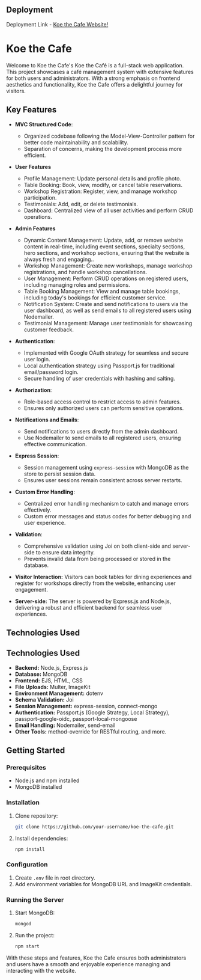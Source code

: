 ## Deployment
Deployment Link - [Koe the Cafe  Website!](https://koe-the-cafe.onrender.com)

# Koe the Cafe

Welcome to Koe the Cafe's Koe the Café is a full-stack web application. This project showcases a café management system with extensive features for both users and administrators. With a strong emphasis on frontend aesthetics and functionality, Koe the Cafe offers a delightful journey for visitors.

## Key Features

- **MVC Structured Code**:
  - Organized codebase following the Model-View-Controller pattern for better code maintainability and scalability.
  - Separation of concerns, making the development process more efficient.
 
- **User Features**
  - Profile Management: Update personal details and profile photo.
  - Table Booking: Book, view, modify, or cancel table reservations.
  - Workshop Registration: Register, view, and manage workshop participation.
  - Testimonials: Add, edit, or delete testimonials.
  - Dashboard: Centralized view of all user activities and perform CRUD operations.

- **Admin Features**
  - Dynamic Content Management: Update, add, or remove website content in real-time, including event sections, specialty sections, hero sections, and workshop sections, ensuring that the website is always fresh and engaging..
  - Workshop Management: Create new workshops, manage workshop registrations, and handle workshop cancellations.
  - User Management: Perform CRUD operations on registered users, including managing roles and permissions.
  - Table Booking Management: View and manage table bookings, including today's bookings for efficient customer service.
  - Notification System: Create and send notifications to users via the user dashboard, as well as send emails to all registered users using Nodemailer.
  - Testimonial Management: Manage user testimonials for showcasing customer feedback.

- **Authentication**: 
  - Implemented with Google OAuth strategy for seamless and secure user login.
  - Local authentication strategy using Passport.js for traditional email/password login.
  - Secure handling of user credentials with hashing and salting.

- **Authorization**: 
  - Role-based access control to restrict access to admin features.
  - Ensures only authorized users can perform sensitive operations.
 
- **Notifications and Emails**:
  - Send notifications to users directly from the admin dashboard.
  - Use Nodemailer to send emails to all registered users, ensuring effective communication.
    
- **Express Session**: 
  - Session management using `express-session` with MongoDB as the store to persist session data.
  - Ensures user sessions remain consistent across server restarts.
    
- **Custom Error Handling**: 
  - Centralized error handling mechanism to catch and manage errors effectively.
  - Custom error messages and status codes for better debugging and user experience.

- **Validation**: 
  - Comprehensive validation using Joi on both client-side and server-side to ensure data integrity.
  - Prevents invalid data from being processed or stored in the database.

- **Visitor Interaction:** Visitors can book tables for dining experiences and register for workshops directly from the website, enhancing user engagement.
- **Server-side:** The server is powered by Express.js and Node.js, delivering a robust and efficient backend for seamless user experiences.

## Technologies Used

## Technologies Used

- **Backend:** Node.js, Express.js
- **Database:** MongoDB
- **Frontend:** EJS, HTML, CSS
- **File Uploads:** Multer, ImageKit
- **Environment Management:** dotenv
- **Schema Validation:** Joi
- **Session Management:** express-session, connect-mongo
- **Authentication:** Passport.js (Google Strategy, Local Strategy), passport-google-oidc, passport-local-mongoose
- **Email Handling:** Nodemailer, send-email
- **Other Tools:** method-override for RESTful routing, and more.

## Getting Started

### Prerequisites

- Node.js and npm installed
- MongoDB installed

### Installation

1. Clone repository:
    ```bash
    git clone https://github.com/your-username/koe-the-cafe.git
    ```
2. Install dependencies:
    ```bash
    npm install
    ```

### Configuration

1. Create `.env` file in root directory.
2. Add environment variables for MongoDB URL and ImageKit credentials.

### Running the Server

1. Start MongoDB:
    ```bash
    mongod
    ```
2. Run the project:
    ```bash
    npm start
    ```

With these steps and features, Koe the Cafe ensures both administrators and users have a smooth and enjoyable experience managing and interacting with the website.
